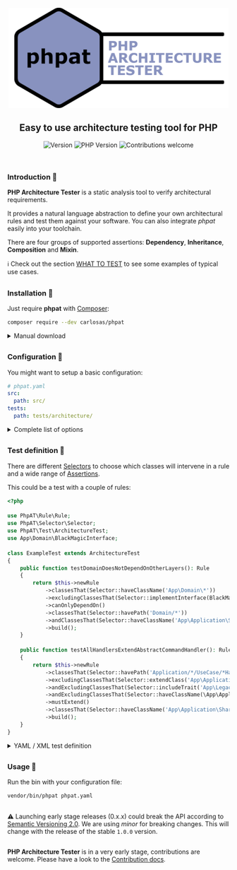 <p align="center">
    <img width="500px" src="https://raw.githubusercontent.com/carlosas/phpat/master/.github/logo.png" alt="PHP Architecture Tester">
</p>
<h2 align="center">Easy to use architecture testing tool for PHP</h2>
<p align="center">
	<a>
		<img src="https://img.shields.io/packagist/v/carlosas/phpat?label=version&style=for-the-badge" alt="Version">
    </a>
	<a>
		<img src="https://img.shields.io/packagist/php-v/carlosas/phpat?style=for-the-badge" alt="PHP Version">
	</a>
	<a>
		<img src="https://img.shields.io/badge/contributions-welcome-green.svg?style=for-the-badge" alt="Contributions welcome">
	</a>
</p>
<br />

### Introduction 📜

**PHP Architecture Tester** is a static analysis tool to verify architectural requirements.

It provides a natural language abstraction to define your own architectural rules and test them against your software.
You can also integrate *phpat* easily into your toolchain.

There are four groups of supported assertions: **Dependency**, **Inheritance**, **Composition** and **Mixin**.

ℹ️ Check out the section [WHAT TO TEST](doc/WHAT_TO_TEST.md) to see some examples of typical use cases.

<h2></h2>

### Installation 💽

Just require **phpat** with [Composer](https://getcomposer.org/):
```bash
composer require --dev carlosas/phpat
```

<details><summary>Manual download</summary>
<br />

If you have dependency conflicts, you can also download the latest PHAR file from [Releases](https://github.com/carlosas/phpat/releases). 

You will have to use it executing `php phpat.phar phpat.yaml` and declare your tests in XML or YAML.

</details>

<h2></h2>

### Configuration 🔧

You might want to setup a basic configuration:
```yaml
# phpat.yaml
src:
  path: src/
tests:
  path: tests/architecture/
```

<details><summary>Complete list of options</summary>
<br />

| Name                                      | Description                                              | Default      |
|-------------------------------------------|----------------------------------------------------------|:------------:|
| `src` `path`                              | The root path of your application                        | *no default* |
|` src` `include`                           | Files you want to be tested excluding the rest           | *all files*  |
| `src` `exclude`                           | Files you want to be excluded in the tests               | *no files*   |
| `tests` `path`                            | The path where your tests are                            | *no default* |
| `options` `verbosity`                     | Output verbosity level (0/1/2)                           | 1            |
| `options` `dry-run`                       | Report failed suite without error exit code (true/false) | false        |
| `options` `dependency` `ignore_docblocks` | Ignore dependencies on docblocks (true/false)            | false        |

</details>

<h2></h2>

### Test definition 📓

There are different [Selectors](doc/SELECTORS.md) to choose which classes will intervene in a rule and a wide range of [Assertions](doc/ASSERTIONS.md).

This could be a test with a couple of rules:
```php
<?php

use PhpAT\Rule\Rule;
use PhpAT\Selector\Selector;
use PhpAT\Test\ArchitectureTest;
use App\Domain\BlackMagicInterface;

class ExampleTest extends ArchitectureTest
{
    public function testDomainDoesNotDependOnOtherLayers(): Rule
    {
        return $this->newRule
            ->classesThat(Selector::haveClassName('App\Domain\*'))
            ->excludingClassesThat(Selector::implementInterface(BlackMagicInterface::class))
            ->canOnlyDependOn()
            ->classesThat(Selector::havePath('Domain/*'))
            ->andClassesThat(Selector::haveClassName('App\Application\Shared\Service\KnownBadApproach'))
            ->build();
    }
    
    public function testAllHandlersExtendAbstractCommandHandler(): Rule
    {
        return $this->newRule
            ->classesThat(Selector::havePath('Application/*/UseCase/*Handler.php'))
            ->excludingClassesThat(Selector::extendClass('App\Application\Shared\UseCase\DifferentHandler'))
            ->andExcludingClassesThat(Selector::includeTrait('App\Legacy\LegacyTrait'))
            ->andExcludingClassesThat(Selector::haveClassName(\App\Application\Shared\UseCase\AbstractCommandHandler::class))
            ->mustExtend()
            ->classesThat(Selector::haveClassName('App\Application\Shared\UseCase\AbstractCommandHandler'))
            ->build();
    }
}
```

<details><summary>YAML / XML test definition</summary>
<br />

You can also define tests whether in YAML or XML.

```yaml
rules:
  testAssertionsImplementAssertionInterface:
    - classes:
        - havePath: Rule/Assertion/*
    - excluding:
        - haveClassName: PhpAT\Rule\Assertion\*\MustNot*
        - havePath: Rule/Assertion/MatchResult.php
    - assert: mustExtend
    - classes:
        - haveClassName: PhpAT\Rule\Assertion\AbstractAssertion
```
```xml
<?xml version="1.0" encoding="UTF-8" ?>
<test xmlns:xsi="http://www.w3.org/2001/XMLSchema-instance"
       xsi:schemaLocation="https://raw.githubusercontent.com/carlosas/phpat/master/src/Test/Test.xsd">
    <rule name="testAssertionsDoNotDependOnVendors">
        <classes>
            <selector type="havePath">Rule/Assertion/*</selector>
        </classes>
        <assert>canOnlyDependOn</assert>
        <classes>
            <selector type="haveClassName">PhpAT\*</selector>
            <selector type="haveClassName">Psr\*</selector>
        </classes>
    </rule>
</test>
```

</details>

<h2></h2>

### Usage 🚀

Run the bin with your configuration file:
```bash
vendor/bin/phpat phpat.yaml
```

<h2></h2>

⚠ Launching early stage releases (0.x.x) could break the API according to [Semantic Versioning 2.0](https://semver.org/). We are using *minor* for breaking changes.
This will change with the release of the stable `1.0.0` version.

<h2></h2>

**PHP Architecture Tester** is in a very early stage, contributions are welcome. Please have a look to the [Contribution docs](.github/CONTRIBUTING.md).
